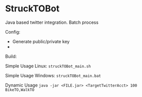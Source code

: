 # StruckTOBot
Java based twitter integration. Batch process 

Config:
- Generate public/private key
- 

Build: 

Simple Usage Linux:
`struckTOBot_main.sh`

Simple Usage Windows:
`struckTOBot_main.bat`

Dynamic Usage
`java -jar <FILE.jar> <TargetTwitterAcct> 100 BikeTO,WalkTO `
